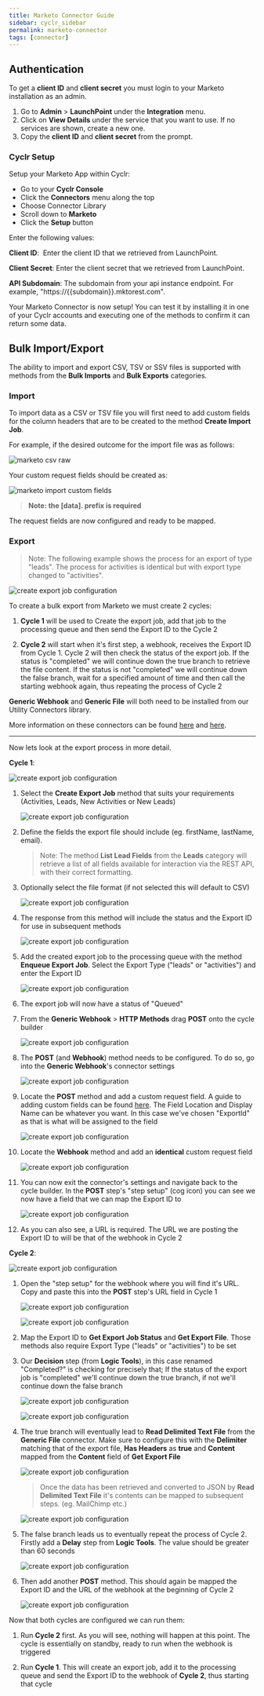 ```yaml
---
title: Marketo Connector Guide
sidebar: cyclr_sidebar
permalink: marketo-connector
tags: [connector]
---
```


## Authentication

To get a **client ID** and **client secret** you must login to your Marketo installation as an admin.

1. Go to **Admin** > **LaunchPoint** under the **Integration** menu.
2. Click on **View Details** under the service that you want to use. If no services are shown, create a new one.
3. Copy the **client ID** and **client secret** from the prompt.

### Cyclr Setup

Setup your Marketo App within Cyclr:

- Go to your **Cyclr Console**
- Click the **Connectors** menu along the top
- Choose Connector Library
- Scroll down to **Marketo**
- Click the **Setup** button

Enter the following values:

**Client ID**:  Enter the client ID that we retrieved from LaunchPoint.

**Client Secret**: Enter the client secret that we retrieved from LaunchPoint.

**API Subdomain**: The subdomain from your api instance endpoint. For example, "https://{{subdomain}}.mktorest.com".

Your Marketo Connector is now setup! You can test it by installing it in one of your Cyclr accounts and executing one of the methods to confirm it can return some data.

## Bulk Import/Export

The ability to import and export CSV, TSV or SSV files is supported with methods from the **Bulk Imports** and **Bulk Exports** categories.

### Import

To import data as a CSV or TSV file you will first need to add custom fields for the column headers that are to be created to the method **Create Import Job**.

For example, if the desired outcome for the import file was as follows:

![marketo csv raw](./images/marketo_import_3.png)

Your custom request fields should be created as:

![marketo import custom fields](./images/marketo_import_custom_fields.png)

> **Note: the [data]. prefix is required**

The request fields are now configured and ready to be mapped.

### Export

> Note: The following example shows the process for an export of type "leads". The process for activities is identical but with export type changed to "activities".

![create export job configuration](./images/marketo_export_19.png)

To create a bulk export from Marketo we must create 2 cycles:

1. **Cycle 1** will be used to Create the export job, add that job to the processing queue and then send the Export ID to the Cycle 2

2. **Cycle 2** will start when it's first step, a webhook, receives the Export ID from Cycle 1. Cycle 2 will then check the status of the export job. If the status is "completed" we will continue down the true branch to retrieve the file content. If the status is not "completed" we will continue down the false branch, wait for a specified amount of time and then call the starting webhook again, thus repeating the process of Cycle 2

**Generic Webhook** and **Generic File** will both need to be installed from our Utility Connectors library.

More information on these connectors can be found [here](https://docs.cyclr.com/generic-webhook) and [here](https://docs.cyclr.com/generic-file).

---

Now lets look at the export process in more detail.

**Cycle 1**:

![create export job configuration](./images/marketo_export_11.png)

1. Select the **Create Export Job** method that suits your requirements (Activities, Leads, New Activities or New Leads)

   ![create export job configuration](./images/marketo_export_1.png)

2. Define the fields the export file should include (eg. firstName, lastName, email).

   > Note: The method **List Lead Fields** from the **Leads** category will retrieve a list of all fields available for interaction via the REST API, with their correct formatting.

3. Optionally select the file format (if not selected this will default to CSV)

   ![create export job configuration](./images/marketo_export_2.png)

4. The response from this method will include the status and the Export ID for use in subsequent methods

   ![create export job configuration](./images/marketo_export_6.png)

5. Add the created export job to the processing queue with the method **Enqueue Export Job**. Select the Export Type ("leads" or "activities") and enter the Export ID

   ![create export job configuration](./images/marketo_export_4.png)

6. The export job will now have a status of "Queued"

7. From the **Generic Webhook** > **HTTP Methods** drag **POST** onto the cycle builder

   ![create export job configuration](./images/marketo_export_9.png)

8. The **POST** (and **Webhook**) method needs to be configured. To do so, go into the **Generic Webhook**'s connector settings

   ![create export job configuration](./images/marketo_export_10.png)

9. Locate the **POST** method and add a custom request field. A guide to adding custom fields can be found [here](https://docs.cyclr.com/adding-custom-fields). The Field Location and Display Name can be whatever you want. In this case we've chosen "ExportId" as that is what will be assigned to the field

   ![create export job configuration](./images/marketo_export_13.png)

10. Locate the **Webhook** method and add an **identical** custom request field

    ![create export job configuration](./images/marketo_export_17.png)

11. You can now exit the connector's settings and navigate back to the cycle builder. In the **POST** step's "step setup" (cog icon) you can see we now have a field that we can map the Export ID to

    ![create export job configuration](./images/marketo_export_14.png)

12. As you can also see, a URL is required. The URL we are posting the Export ID to will be that of the webhook in Cycle 2

**Cycle 2**:

![create export job configuration](./images/marketo_export_12.png)

1. Open the "step setup" for the webhook where you will find it's URL. Copy and paste this into the **POST** step's URL field in Cycle 1

   ![create export job configuration](./images/marketo_export_15.png)

   ![create export job configuration](./images/marketo_export_16.png)

2. Map the Export ID to **Get Export Job Status** and **Get Export File**. Those methods also require Export Type ("leads" or "activities") to be set

3. Our **Decision** step (from **Logic Tools**), in this case renamed "Completed?" is checking for precisely that; If the status of the export job is "completed" we'll continue down the true branch, if not we'll continue down the false branch

   ![create export job configuration](./images/marketo_export_21.png)

   ![create export job configuration](./images/marketo_export_18.png)

4. The true branch will eventually lead to **Read Delimited Text File** from the **Generic File** connector. Make sure to configure this with the **Delimiter** matching that of the export file, **Has Headers** as **true** and **Content** mapped from the **Content** field of **Get Export File**

   ![create export job configuration](./images/marketo_export_20.png)

   > Once the data has been retrieved and converted to JSON by **Read Delimited Text File** it's contents can be mapped to subsequent steps. (eg. MailChimp etc.)

   ![create export job configuration](./images/marketo_export_24.png)

5. The false branch leads us to eventually repeat the process of Cycle 2. Firstly add a **Delay** step from **Logic Tools**. The value should be greater than 60 seconds

   ![create export job configuration](./images/marketo_export_22.png)

6. Then add another **POST** method. This should again be mapped the Export ID and the URL of the webhook at the beginning of Cycle 2

   ![create export job configuration](./images/marketo_export_23.png)

Now that both cycles are configured we can run them:

1. Run **Cycle 2** first. As you will see, nothing will happen at this point. The cycle is essentially on standby, ready to run when the webhook is triggered

2. Run **Cycle 1**. This will create an export job, add it to the processing queue and send the Export ID to the webhook of **Cycle 2**, thus starting that cycle
